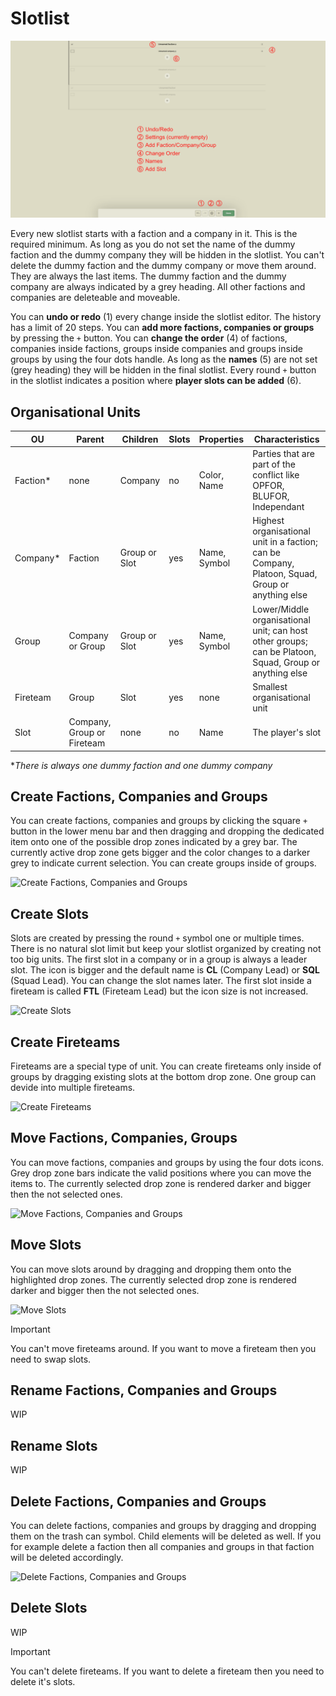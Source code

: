 # Slotlist

![Slotlist Overview](../images/slotlist-overview.png "Slotlist Overview")

Every new slotlist starts with a faction and a company in it. This is the required minimum. As long as you do not set the name of the dummy faction and the dummy company they will be hidden in the slotlist. You can't delete the dummy faction and the dummy company or move them around. They are always the last items. The dummy faction and the dummy company are always indicated by a grey heading. All other factions and companies are deleteable and moveable.

You can **undo or redo** (1) every change inside the slotlist editor. The history has a limit of 20 steps. You can **add more factions, companies or groups** by pressing the `+` button. You can **change the order** (4) of factions, companies inside factions, groups inside companies and groups inside groups by using the four dots handle. As long as the **names** (5) are not set (grey heading) they will be hidden in the final slotlist. Every round `+` button in the slotlist indicates a position where **player slots can be added** (6).

## Organisational Units

| OU       | Parent                     | Children       | Slots | Properties   | Characteristics |
| ---      | ------                     | --------       | ----- | ----------   | --------------- |
| Faction* | none                       | Company        | no    | Color, Name  | Parties that are part of the conflict like OPFOR, BLUFOR, Independant |
| Company* | Faction                    | Group or Slot  | yes   | Name, Symbol | Highest organisational unit in a faction; can be Company, Platoon, Squad, Group or anything else |
| Group    | Company or Group           | Group or Slot  | yes   | Name, Symbol | Lower/Middle organisational unit; can host other groups; can be Platoon, Squad, Group or anything else |
| Fireteam | Group                      | Slot           | yes   | none         | Smallest organisational unit |
| Slot     | Company, Group or Fireteam | none           | no    | Name         | The player's slot |

\**There is always one dummy faction and one dummy company*

## Create Factions, Companies and Groups

You can create factions, companies and groups by clicking the square `+` button in the lower menu bar and then dragging and dropping the dedicated item onto one of the possible drop zones indicated by a grey bar. The currently active drop zone gets bigger and the color changes to a darker grey to indicate current selection. You can create groups inside of groups.

![Create Factions, Companies and Groups](../videos/create-factions-companies-groups.gif "Create Factions, Companies and Groups")

## Create Slots

Slots are created by pressing the round `+` symbol one or multiple times. There is no natural slot limit but keep your slotlist organized by creating not too big units. The first slot in a company or in a group is always a leader slot. The icon is bigger and the default name is **CL** (Company Lead) or **SQL** (Squad Lead). You can change the slot names later. The first slot inside a fireteam is called **FTL** (Fireteam Lead) but the icon size is not increased.

![Create Slots](../videos/create-slots.gif "Create Slots")

## Create Fireteams

Fireteams are a special type of unit. You can create fireteams only inside of groups by dragging existing slots at the bottom drop zone. One group can devide into multiple fireteams.

![Create Fireteams](../videos/create-fireteams.gif "Create Fireteams")

## Move Factions, Companies, Groups

You can move factions, companies and groups by using the four dots icons. Grey drop zone bars indicate the valid positions where you can move the items to. The currently selected drop zone is rendered darker and bigger then the not selected ones.

![Move Factions, Companies and Groups](../videos/move-factions-companies-groups.gif "Move Factions, Companies and Groups")

## Move Slots

You can move slots around by dragging and dropping them onto the highlighted drop zones. The currently selected drop zone is rendered darker and bigger then the not selected ones.

![Move Slots](../videos/move-slots.gif "Move Slots")

> [!IMPORTANT]
> You can't move fireteams around. If you want to move a fireteam then you need to swap slots.

## Rename Factions, Companies and Groups

WIP

## Rename Slots

WIP

## Delete Factions, Companies and Groups

You can delete factions, companies and groups by dragging and dropping them on the trash can symbol. Child elements will be deleted as well. If you for example delete a faction then all companies and groups in that faction will be deleted accordingly.

![Delete Factions, Companies and Groups](../videos/delete-factions-companies-groups.gif "Delete Factions, Companies and Groups")

## Delete Slots

WIP

> [!IMPORTANT]
> You can't delete fireteams. If you want to delete a fireteam then you need to delete it's slots.
